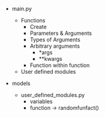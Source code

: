 - main.py
  - Functions
    - Create
    - Parameters & Arguments
    - Types of Arguments
    - Arbitrary arguments
      - *args
      - **kwargs
    - Function within function
  - User defined modules

- models
  - user_defined_modules.py
    - variables 
    - function -> randomfunfact()

